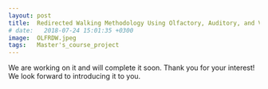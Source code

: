 ```yaml
---
layout: post
title:  Redirected Walking Methodology Using Olfactory, Auditory, and Visual Stimuli
# date:   2018-07-24 15:01:35 +0300
image:  OLFRDW.jpeg
tags:   Master's_course_project
---
```

We are working on it and will complete it soon. Thank you for your interest! We look forward to introducing it to you.